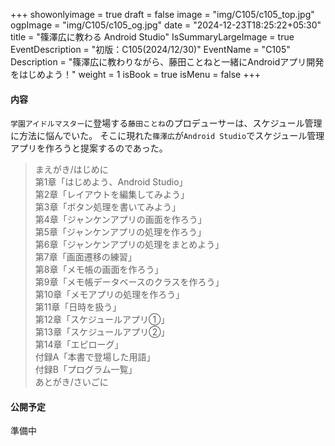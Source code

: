 +++
showonlyimage = true
draft = false
image = "img/C105/c105_top.jpg"
ogpImage = "img/C105/c105_og.jpg"
date = "2024-12-23T18:25:22+05:30"
title = "篠澤広に教わる Android Studio"
IsSummaryLargeImage = true
EventDescription = "初版：C105(2024/12/30)"
EventName = "C105"
Description = "篠澤広に教わりながら、藤田ことねと一緒にAndroidアプリ開発をはじめよう！"
weight = 1
isBook = true
isMenu = false
+++
#### 内容
`学園アイドルマスター`に登場する`藤田ことね`のプロデューサーは、スケジュール管理に方法に悩んでいた。
そこに現れた`篠澤広`が`Android Studio`でスケジュール管理アプリを作ろうと提案するのであった。

> まえがき/はじめに <br>
> 第1章「はじめよう、Android Studio」<br>
> 第2章「レイアウトを編集してみよう」<br>
> 第3章「ボタン処理を書いてみよう」<br>
> 第4章「ジャンケンアプリの画面を作ろう」<br>
> 第5章「ジャンケンアプリの処理を作ろう」<br>
> 第6章「ジャンケンアプリの処理をまとめよう」<br>
> 第7章「画面遷移の練習」<br>
> 第8章「メモ帳の画面を作ろう」<br>
> 第9章「メモ帳データベースのクラスを作ろう」<br>
> 第10章「メモアプリの処理を作ろう」<br>
> 第11章「日時を扱う」<br>
> 第12章「スケジュールアプリ①」<br>
> 第13章「スケジュールアプリ②」<br>
> 第14章「エピローグ」<br>
> 付録A「本書で登場した用語」<br>
> 付録B「プログラム一覧」<br>
> あとがき/さいごに

#### 公開予定
準備中